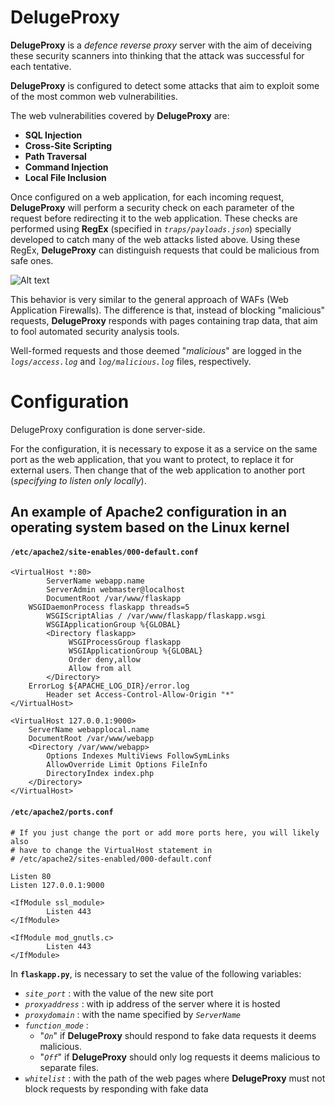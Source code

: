 # DelugeProxy
**DelugeProxy** is a *defence reverse proxy* server with the aim of deceiving these security scanners into thinking that the attack was successful for each tentative.

**DelugeProxy** is configured to detect some attacks that aim to exploit some of the most common web vulnerabilities.

The web vulnerabilities covered by **DelugeProxy** are:
- **SQL Injection**
- **Cross-Site Scripting**
- **Path Traversal**
- **Command Injection**
- **Local File Inclusion**

Once configured on a web application, for each incoming request, **DelugeProxy** will perform a security check on each parameter of the request before redirecting it to the web application. These checks are performed using **RegEx** (specified in  *`traps/payloads.json`*) specially developed to catch many of the web attacks listed above. Using these RegEx, **DelugeProxy** can distinguish requests that could be malicious from safe ones.

![Alt text](images/ProxyState.PNG?raw=true "Title")

This behavior is very similar to the general approach of WAFs (Web Application Firewalls). The difference is that, instead of blocking "malicious" requests, **DelugeProxy** responds with pages containing trap data, that aim to fool automated security analysis tools.

Well-formed requests and those deemed "*malicious*" are logged in the *`logs/access.log`* and *`log/malicious.log`* files, respectively.

# Configuration
DelugeProxy configuration is done server-side.

For the configuration, it is necessary to expose it as a service on the same port as the web application, that you want to protect, to replace it for external users. Then change that of the web application to another port (*specifying to listen only locally*).

## An example of Apache2 configuration in an operating system based on the Linux kernel

#### **`/etc/apache2/site-enables/000-default.conf`**

```
<VirtualHost *:80>
        ServerName webapp.name
        ServerAdmin webmaster@localhost
        DocumentRoot /var/www/flaskapp
	WSGIDaemonProcess flaskapp threads=5
        WSGIScriptAlias / /var/www/flaskapp/flaskapp.wsgi
        WSGIApplicationGroup %{GLOBAL}
        <Directory flaskapp>
             WSGIProcessGroup flaskapp
             WSGIApplicationGroup %{GLOBAL}
             Order deny,allow
             Allow from all 
        </Directory>
	ErrorLog ${APACHE_LOG_DIR}/error.log
        Header set Access-Control-Allow-Origin "*"
</VirtualHost>

<VirtualHost 127.0.0.1:9000>
	ServerName webapplocal.name
	DocumentRoot /var/www/webapp
	<Directory /var/www/webapp>
		Options Indexes MultiViews FollowSymLinks
		AllowOverride Limit Options FileInfo
		DirectoryIndex index.php
	</Directory>
</VirtualHost>
```

#### **`/etc/apache2/ports.conf`**
```
# If you just change the port or add more ports here, you will likely also
# have to change the VirtualHost statement in
# /etc/apache2/sites-enabled/000-default.conf

Listen 80
Listen 127.0.0.1:9000

<IfModule ssl_module>
        Listen 443
</IfModule>

<IfModule mod_gnutls.c>
        Listen 443
</IfModule>
```

In **`flaskapp.py`**, is necessary to set the value of the following variables:

- *`site_port`* : with the value of the new site port
- *`proxyaddress`* : with ip address of the server where it is hosted
- *`proxydomain`* : with the name specified by *`ServerName`*
- *`function_mode`* :
    - "*`On`*" if **DelugeProxy** should respond to fake data requests it deems malicious.
    - "*`Off`*" if **DelugeProxy** should only log requests it deems malicious to separate files.
- *`whitelist`* : with the path of the web pages where **DelugeProxy** must not block requests by responding with fake data
